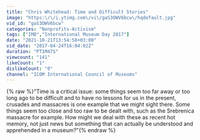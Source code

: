 ```yaml
---
title: "Chris Whitehead: Time and Difficult Stories"
image: "https:\/\/i.ytimg.com\/vi\/gaS3OWV6bcw\/hqdefault.jpg"
vid_id: "gaS3OWV6bcw"
categories: "Nonprofits-Activism"
tags: ["IMD","International Museum Day 2017"]
date: "2021-10-21T13:54:58+03:00"
vid_date: "2017-04-24T16:04:02Z"
duration: "PT1M47S"
viewcount: "141"
likeCount: "1"
dislikeCount: "0"
channel: "ICOM International Council of Museums"
---
```

{% raw %}&quot;Time is a critical issue: some things seem too far away or too long ago to be difficult and to have no lessons for us in the present, crusades and massacres is one example that we might sight there. Some things seem too close and too raw to be dealt with, such as the Srebrenica massacre for example. How might we deal with these as recent hot memory, not just news but something that can actually be understood and apprehended in a museum?&quot;{% endraw %}
